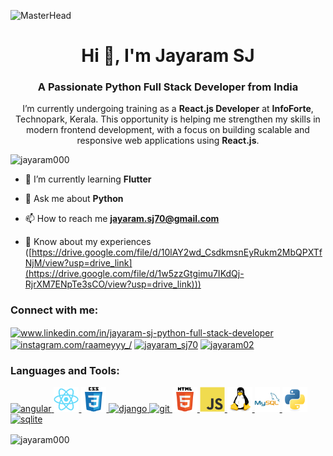 ![MasterHead](https://media.geeksforgeeks.org/wp-content/uploads/20240415204701/How-to-Become-a-Python-Full-Stack-Developer.png)


<h1 align="center">Hi 👋, I'm Jayaram SJ</h1> <h3 align="center">A Passionate Python Full Stack Developer from India</h3> 
<p align="center">I’m currently undergoing training as a <strong>React.js Developer</strong> at <strong>InfoForte</strong>, Technopark, Kerala. This opportunity is helping me strengthen my skills in modern frontend development, with a focus on building scalable and responsive web applications using <strong>React.js</strong>.</p>



<p align="left"> <img src="https://komarev.com/ghpvc/?username=jayaram000&label=Profile%20views&color=0e75b6&style=flat" alt="jayaram000" /> </p>




- 🌱 I’m currently learning **Flutter**

- 💬 Ask me about **Python**

- 📫 How to reach me **jayaram.sj70@gmail.com**

- 📄 Know about my experiences ([https://drive.google.com/file/d/10lAY2wd_CsdkmsnEyRukm2MbQPXTfNjM/view?usp=drive_link](https://drive.google.com/file/d/1w5zzGtgimu7IKdQj-RjrXM7ENpTe3sCO/view?usp=drive_link)))

<h3 align="left">Connect with me:</h3>
<p align="left">
<a href="https://linkedin.com/in/www.linkedin.com/in/jayaram-sj-python-full-stack-developer" target="blank"><img align="center" src="https://raw.githubusercontent.com/rahuldkjain/github-profile-readme-generator/master/src/images/icons/Social/linked-in-alt.svg" alt="www.linkedin.com/in/jayaram-sj-python-full-stack-developer" height="30" width="40" /></a>
<a href="https://instagram.com/raameyyy_/" target="blank"><img align="center" src="https://raw.githubusercontent.com/rahuldkjain/github-profile-readme-generator/master/src/images/icons/Social/instagram.svg" alt="instagram.com/raameyyy_/" height="30" width="40" /></a>
<a href="https://www.hackerrank.com/jayaram_sj70" target="blank"><img align="center" src="https://raw.githubusercontent.com/rahuldkjain/github-profile-readme-generator/master/src/images/icons/Social/hackerrank.svg" alt="jayaram_sj70" height="30" width="40" /></a>
<a href="https://www.leetcode.com/jayaram02" target="blank"><img align="center" src="https://raw.githubusercontent.com/rahuldkjain/github-profile-readme-generator/master/src/images/icons/Social/leet-code.svg" alt="jayaram02" height="30" width="40" /></a>
</p>

<h3 align="left">Languages and Tools:</h3>
<p align="left">
<a href="https://angular.io" target="_blank" rel="noreferrer">
  <img src="https://angular.io/assets/images/logos/angular/angular.svg" alt="angular" width="40" height="40"/>
</a>
  <a href="https://react.dev/" target="_blank" rel="noreferrer">
  <img src="https://raw.githubusercontent.com/devicons/devicon/master/icons/react/react-original.svg" alt="react" width="40" height="40"/>
</a>
<a href="https://www.w3schools.com/css/" target="_blank" rel="noreferrer">
  <img src="https://raw.githubusercontent.com/devicons/devicon/master/icons/css3/css3-original-wordmark.svg" alt="css3" width="40" height="40"/>
</a>
<a href="https://www.djangoproject.com/" target="_blank" rel="noreferrer">
  <img src="https://cdn.worldvectorlogo.com/logos/django.svg" alt="django" width="40" height="40"/>
</a>
<a href="https://git-scm.com/" target="_blank" rel="noreferrer">
  <img src="https://www.vectorlogo.zone/logos/git-scm/git-scm-icon.svg" alt="git" width="40" height="40"/>
</a>
<a href="https://www.w3.org/html/" target="_blank" rel="noreferrer">
  <img src="https://raw.githubusercontent.com/devicons/devicon/master/icons/html5/html5-original-wordmark.svg" alt="html5" width="40" height="40"/>
</a>
<a href="https://developer.mozilla.org/en-US/docs/Web/JavaScript" target="_blank" rel="noreferrer">
  <img src="https://raw.githubusercontent.com/devicons/devicon/master/icons/javascript/javascript-original.svg" alt="javascript" width="40" height="40"/>
</a>

  
<a href="https://www.linux.org/" target="_blank" rel="noreferrer">
  <img src="https://raw.githubusercontent.com/devicons/devicon/master/icons/linux/linux-original.svg" alt="linux" width="40" height="40"/>
</a>
<a href="https://www.mysql.com/" target="_blank" rel="noreferrer">
  <img src="https://raw.githubusercontent.com/devicons/devicon/master/icons/mysql/mysql-original-wordmark.svg" alt="mysql" width="40" height="40"/>
</a>
<a href="https://www.python.org" target="_blank" rel="noreferrer">
  <img src="https://raw.githubusercontent.com/devicons/devicon/master/icons/python/python-original.svg" alt="python" width="40" height="40"/>
</a>
<a href="https://www.sqlite.org/" target="_blank" rel="noreferrer">
  <img src="https://www.vectorlogo.zone/logos/sqlite/sqlite-icon.svg" alt="sqlite" width="40" height="40"/>
</a>
</p>

<p><img align="center" src="https://github-readme-stats.vercel.app/api/top-langs?username=jayaram000&show_icons=true&locale=en&layout=compact" alt="jayaram000" /></p>
